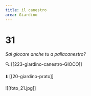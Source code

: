 ```yaml
---
title: il canestro
area: Giardino
---
```

# 31
_Sai giocare anche tu a pallacanestro?_

🔍 [[223-giardino-canestro-GIOCO]]

⬇️ [[20-giardino-prato]]

![[foto_21.jpg]]